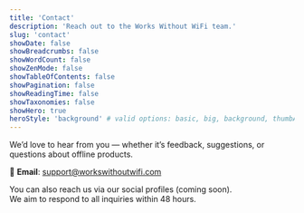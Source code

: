 ```yaml
---
title: 'Contact'
description: 'Reach out to the Works Without WiFi team.'
slug: 'contact'
showDate: false
showBreadcrumbs: false
showWordCount: false
showZenMode: false
showTableOfContents: false
showPagination: false
showReadingTime: false
showTaxonomies: false
showHero: true
heroStyle: 'background' # valid options: basic, big, background, thumbAndBackground
---
```


We’d love to hear from you — whether it’s feedback, suggestions, or questions about offline products.

📧 **Email**: [support@workswithoutwifi.com](mailto:support@workswithoutwifi.com)

You can also reach us via our social profiles (coming soon).  
We aim to respond to all inquiries within 48 hours.
